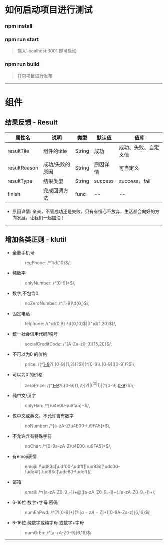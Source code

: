 # 如何启动项目进行测试

###  npm install

### npm run start

> 输入'localhost:3001'即可启动

### npm run build

> 打包项目进行发布
---
# 组件

## 结果反馈 - Result

|属性名 | 说明 | 类型 | 默认值 | 值库 |
| --------- | ---------- | ---------- | ---------- | --------- |
| resultTile | 组件的title | String | 成功 | 成功、失败、自定义值 |
| resultReason | 成功/失败的原因 | String | 原因详情 | 可自定义 |
| resultType | 结果类型 | String | success | success、fail |
| finish | 完成回调方法 |func| -- | -- | -- |

* 原因详情: 亲亲，不管成功还是失败，只有有恒心不放弃，生活都会向好的方向发展，让我们一起加油！

---
## 增加各类正则 - klutil

* 全量手机号
    > regPhone: /^1\d{10}$/,
* 纯数字
    > onlyNumber: /^[0-9]*$/,
* 数字,不包含0
    > noZeroNumber: /^[1-9]\d{0,}$/,
* 固定电话
    > telphone: /(^\d{0,9}-\d{0,10}$)|(^\d{1,20}$)/,
* 统一社会信用代码/税号
    > socialCreditCode: /^[A-Za-z0-9]{15,20}$/,
* 不可以为0 的价格
    > price: /(^[1-9]([0-9]+)?(\.[0-9]{1,2})?$)|(^[0-9]\.[0-9]([0-9])?$)/,
* 可以为0 的价格
    > zeroPrice: /(^[1-9]([0-9]+)?(\.[0-9]{1,2})?$)|(^(0){1}$)|(^[0-9]\.[0-9]([0-9])?$)/,
* 纯中文/汉字
    > onlyHan: /^[\u4e00-\u9fa5]+$/,
* 仅中文或英文，不允许含有数字
    > noNumber: /^[a-zA-Z\u4E00-\u9FA5]*$/,
* 不允许含有特殊字符
    > noChar: /^[0-9a-zA-Z\u4E00-\u9FA5]*$/,
* 有emoji表情
    > emoji: /\ud83c[\udf00-\udfff]|\ud83d[\udc00-\ude4f]|\ud83d[\ude80-\udeff]/,
* 邮箱
    > email: /^([a-zA-Z0-9_-])+@([a-zA-Z0-9_-])+(.[a-zA-Z0-9_-])+/,
* 6-16位 数字+字母 密码
    > numEnPwd: /^(?![0-9]+$)(?![a-zA-Z]+$)[0-9A-Za-z]{6,16}$/,
* 6-16位 纯数字或纯字母 或数字+字母
    > numOrEn: /^[a-zA-Z0-9]{6,16}$/
---
